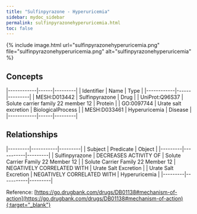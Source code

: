 ```yaml
---
title: "Sulfinpyrazone - Hyperuricemia"
sidebar: mydoc_sidebar
permalink: sulfinpyrazonehyperuricemia.html
toc: false 
---
```


{% include image.html url="sulfinpyrazonehyperuricemia.png" file="sulfinpyrazonehyperuricemia.png" alt="sulfinpyrazonehyperuricemia" %}

## Concepts

|------------|------|---------|
| Identifier | Name | Type    |
|------------|------|---------|
| MESH:D013442 | Sulfinpyrazone | Drug |
| UniProt:Q96S37 | Solute carrier family 22 member 12 | Protein |
| GO:0097744 | Urate salt excretion | BiologicalProcess |
| MESH:D033461 | Hyperuricemia | Disease |
|------------|------|---------|

## Relationships

|---------|-----------|---------|
| Subject | Predicate | Object  |
|---------|-----------|---------|
| Sulfinpyrazone | DECREASES ACTIVITY OF | Solute Carrier Family 22 Member 12 |
| Solute Carrier Family 22 Member 12 | NEGATIVELY CORRELATED WITH | Urate Salt Excretion |
| Urate Salt Excretion | NEGATIVELY CORRELATED WITH | Hyperuricemia |
|---------|-----------|---------|

Reference: [https://go.drugbank.com/drugs/DB01138#mechanism-of-action](https://go.drugbank.com/drugs/DB01138#mechanism-of-action){:target="_blank"}